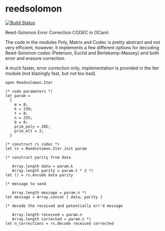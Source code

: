 reedsolomon
===========

[![Build Status](https://travis-ci.org/ujamjar/reedsolomon.svg?branch=master)](https://travis-ci.org/ujamjar/reedsolomon)

Reed-Solomon Error Correction CODEC in OCaml.

The code in the modules Poly, Matrix and Codec is pretty abstract and
not very efficient, however, it implements a few different options
for decoding Reed-Solomon codes (Peterson, Euclid and Berlekamp-Massey)
and both error and erasure correction.

A much faster, error correction only, implementation is
provided in the Iter module (not blazingly fast, but not too bad).

```
open Reedsolomon.Iter

(* code parameters *)
let param = 
  {
    m = 8;
    k = 239;
    t = 8;
    n = 255;
    b = 0;
    prim_poly = 285;
    prim_elt = 2;
  }

(* construct rs codec *)
let rs = Reedsolomon.Iter.init param

(* construct parity from data

   Array.length data = param.k
   Array.length parity = param.t * 2 *)
let () = rs.encode data parity

(* message to send 

   Array.length message = param.n *)
let message = Array.concat [ data; parity ]

(* decode the received and potentially err'd message 

   Array.length received = param.n
   Array.length corrected = param.n *)
let n_corrections = rs.decode received corrected
```

